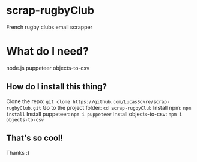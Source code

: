 # scrap-rugbyClub

French rugby clubs email scrapper


# What do I need?

node.js
puppeteer
objects-to-csv

## How do I install this thing?

Clone the repo: `git clone https://github.com/LucasSovre/scrap-rugbyClub.git`
Go to the project folder: `cd scrap-rugbyClub`
Install npm: `npm install`
Install puppeteer: `npm i puppeteer`
Install objects-to-csv: `npm i objects-to-csv`

## That's so cool!

Thanks :)
